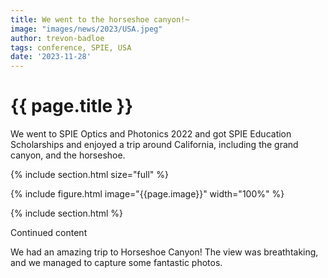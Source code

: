 ```yaml
---
title: We went to the horseshoe canyon!~
image: "images/news/2023/USA.jpeg"
author: trevon-badloe
tags: conference, SPIE, USA
date: '2023-11-28'
---
```


# {{ page.title }}


We went to SPIE Optics and Photonics 2022 and got SPIE Education Scholarships and enjoyed a trip around California, including the grand canyon, and the horseshoe.

{% include section.html size="full" %}

{% include figure.html image="{{page.image}}" width="100%" %}

{% include section.html %}

Continued content




We had an amazing trip to Horseshoe Canyon! The view was breathtaking, and we managed to capture some fantastic photos.